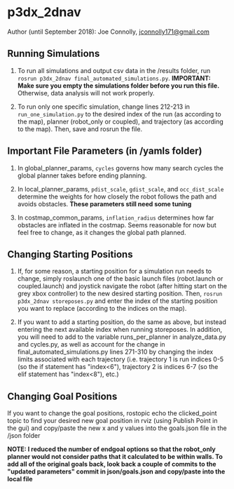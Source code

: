 # p3dx_2dnav
Author (until September 2018): Joe Connolly, jconnolly171@gmail.com
## Running Simulations
1) To run all simulations and output csv data in the /results folder, run ```rosrun p3dx_2dnav final_automated_simulations.py```. **IMPORTANT: Make sure you empty the simulations folder before you run this file.** Otherwise, data analysis will not work properly.

2) To run only one specific simulation, change lines 212-213 in ```run_one_simulation.py``` to the desired index of the run (as according to the map), planner (robot_only or coupled), and trajectory (as according to the map). Then, save and rosrun the file.

## Important File Parameters (in /yamls folder)
1) In global_planner_params, ```cycles``` governs how many search cycles the global planner takes before ending planning.

2) In local_planner_params, ```pdist_scale```, ```gdist_scale```, and ```occ_dist_scale``` determine the weights for how closely the robot follows the path and avoids obstacles. **These parameters still need some tuning**

3) In costmap_common_params, ```inflation_radius``` determines how far obstacles are inflated in the costmap. Seems reasonable for now but feel free to change, as it changes the global path planned.

## Changing Starting Positions
1) If, for some reason, a starting position for a simulation run needs to change, simply roslaunch one of the basic launch files (robot.launch or coupled.launch) and joystick navigate the robot (after hitting start on the grey xbox controller) to the new desired starting position. Then, ```rosrun p3dx_2dnav storeposes.py``` and enter the index of the starting position you want to replace (according to the indices on the map).

2) If you want to add a starting position, do the same as above, but instead entering the next available index when running storeposes. In addition, you will need to add to the variable runs_per_planner in analyze_data.py and cycles.py, as well as account for the change in final_automated_simulations.py lines 271-310 by changing the index limits associated with each trajectory (i.e. trajectory 1 is run indices 0-5 (so the if statement has "index<6"), trajectory 2 is indices 6-7 (so the elif statement has "index<8"), etc.)

## Changing Goal Positions
If you want to change the goal positions, rostopic echo the clicked_point topic to find your desired new goal position in rviz (using Publish Point in the gui) and copy/paste the new x and y values into the goals.json file in the /json folder

**NOTE: I reduced the number of endgoal options so that the robot_only planner would not consider paths that it calculated to be within walls. To add all of the original goals back, look back a couple of commits to the "updated parameters" commit in json/goals.json and copy/paste into the local file**
